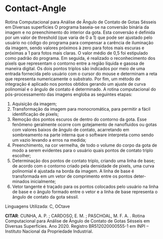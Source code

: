 # Contact-Angle
Rotina Computacional para Análise de Ângulo de Contato de Gotas Sésseis em Diversas superfícies
O programa baseia-se na conversão binária da imagem e no preenchimento do interior da gota. Esta conversão é definida por um valor de threshold (que varia de 0 a 1) que pode ser
ajustado pelo usuário no código do programa para compensar a carência de iluminação da imagem, sendo valores próximos à zero para fotos mais escuras e próximas a 1 para fotos
mais claras. O valor médio de 0,5 foi estipulado como padrão do programa.
Em seguida, é realizado o reconhecimento dos pixels que representam o contorno entre a região líquida e gasosa de maneira digital. Os dois pontos triplos são indicados por meio de
uma entrada fornecida pelo usuário com o cursor do mouse e determinam a reta que representa numericamente o substrato. Por fim, um método de integração é aplicado nos pontos
obtidos gerando um ajuste de curva polinomial e o ângulo de contato é determinado.
A rotina computacional do pós-processamento das imagens engloba as seguintes etapas:
1. Aquisição da imagem;
2. Transformação da imagem para monocromática, para permitir a fácil identificação de pixels;
3. Remoção dos pontos escuros de dentro do contorno da gota. Esse fenômeno geralmente ocorre com gotejamento de nanofluidos ou gotas com valores baixos de ângulo de contato, acarretando em sombreamento na parte interna que o software interpreta como sendo um vazio levando a erros na medida;
4. Preenchimento, na cor vermelha, de todo o volume do corpo da gota de modo a serem evidentes para o usuário quais pontos de contato triplo escolher;
5. Determinação dos pontos de contato triplo, criando uma linha de base; de acordo com o contorno criado pela densidade de pixels, uma curva polinomial é ajustada na borda da imagem. A linha de base é transformada em um vetor de comprimento entre os pontos deter-minados inicialmente;
6. Vetor tangente é traçado para os pontos colocados pelo usuário na linha de base e o ângulo formado entre o vetor e a linha de base representa o ângulo de contato da gota séssil.

Linguagens Utilizada: C, OCtave

**CITAR**: CUNHA, A. P. ; CARDOSO, E. M. ; PASCHOAL, M. F. A. . Rotina Computacional para Análise de Ângulo de Contato de Gotas Sésseis em Diversas Superfícies. Ano 2020. Registro BR512020000555-1 em INPI – Instituto Nacional da Propriedade Industrial.
